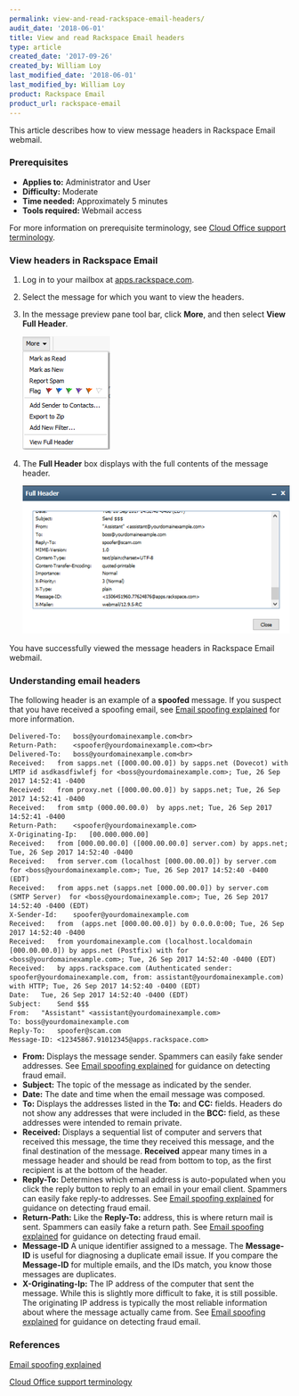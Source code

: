 ```yaml
---
permalink: view-and-read-rackspace-email-headers/
audit_date: '2018-06-01'
title: View and read Rackspace Email headers
type: article
created_date: '2017-09-26'
created_by: William Loy
last_modified_date: '2018-06-01'
last_modified_by: William Loy
product: Rackspace Email
product_url: rackspace-email
---
```


This article describes how to view message headers in Rackspace Email webmail.

### Prerequisites

- **Applies to:** Administrator and User
- **Difficulty:** Moderate
- **Time needed:** Approximately 5 minutes
- **Tools required:**  Webmail access

For more information on prerequisite terminology, see [Cloud Office support terminology](/support/how-to/cloud-office-support-terminology).

### View headers in Rackspace Email

1. Log in to your mailbox at [apps.rackspace.com](https://apps.rackspace.com/index.php).

2. Select the message for which you want to view the headers.

3. In the message preview pane tool bar, click **More**, and then select **View Full Header**.

    ![](view_full_header.png)

4. The **Full Header** box displays with the full contents of the message header.

    ![](full_header.png)

You have successfully viewed the message headers in Rackspace Email webmail.

### Understanding email headers

The following header is an example of a **spoofed** message. If you suspect that you have received a spoofing email, see [Email spoofing explained](/support/how-to/email-spoofing-best-practices) for more information.

    Delivered-To:	boss@yourdomainexample.com<br>
    Return-Path:	<spoofer@yourdomainexample.com><br>
    Delivered-To:	boss@yourdomainexample.com<br>
    Received:	from sapps.net ([000.00.00.0]) by sapps.net (Dovecot) with LMTP id asdkasdfiwlefj for <boss@yourdomainexample.com>; Tue, 26 Sep 2017 14:52:41 -0400
    Received:	from proxy.net ([000.00.00.0]) by sapps.net; Tue, 26 Sep 2017 14:52:41 -0400
    Received:	from smtp (000.00.00.0)  by apps.net; Tue, 26 Sep 2017 14:52:41 -0400
    Return-Path:	<spoofer@yourdomainexample.com>
    X-Originating-Ip:	[00.000.000.00]
    Received:	from [000.00.00.0] ([000.00.00.0] server.com) by apps.net; Tue, 26 Sep 2017 14:52:40 -0400
    Received:	from server.com (localhost [000.00.00.0]) by server.com for <boss@yourdomainexample.com>; Tue, 26 Sep 2017 14:52:40 -0400 (EDT)
    Received:	from apps.net (sapps.net [000.00.00.0]) by server.com (SMTP Server)  for <boss@yourdomainexample.com>; Tue, 26 Sep 2017 14:52:40 -0400 (EDT)
    X-Sender-Id:	spoofer@yourdomainexample.com
    Received:	from  (apps.net [000.00.00.0]) by 0.0.0.0:00; Tue, 26 Sep 2017 14:52:40 -0400
    Received:	from yourdomainexample.com (localhost.localdomain [000.00.00.0]) by apps.net (Postfix) with for <boss@yourdomainexample.com>; Tue, 26 Sep 2017 14:52:40 -0400 (EDT)
    Received:	by apps.rackspace.com (Authenticated sender: spoofer@yourdomainexample.com, from: assistant@yourdomainexample.com) with HTTP; Tue, 26 Sep 2017 14:52:40 -0400 (EDT)
    Date:	Tue, 26 Sep 2017 14:52:40 -0400 (EDT)
    Subject:	Send $$$
    From:	"Assistant" <assistant@yourdomainexample.com>
    To:	boss@yourdomainexample.com
    Reply-To:	spoofer@scam.com
    Message-ID:	<12345867.91012345@apps.rackspace.com>

- **From:** Displays the message sender. Spammers can easily fake sender addresses. See [Email spoofing explained](/support/how-to/email-spoofing-best-practices) for guidance on detecting fraud email.
- **Subject:** The topic of the message as indicated by the sender.
- **Date:** The date and time when the email message was composed.
- **To:** Displays the addresses listed in the **To:** and **CC:** fields. Headers do not show any addresses that were included in the **BCC:** field, as these addresses were intended to remain private.
- **Received:** Displays a sequential list of computer and servers that received this message, the time they received this message, and the final destination of the message. **Received** appear many times in a message header and should be read from bottom to top, as the first recipient is at the bottom of the header.
- **Reply-To:** Determines which email address is auto-populated when you click the reply button to reply to an email in your email client. Spammers can easily fake reply-to addresses. See [Email spoofing explained](/support/how-to/email-spoofing-best-practices) for guidance on detecting fraud email.
- **Return-Path:** Like the **Reply-To:** address, this is where return mail is sent. Spammers can easily fake a return path. See [Email spoofing explained](/support/how-to/email-spoofing-best-practices) for guidance on detecting fraud email.
- **Message-ID** A unique identifier assigned to a message. The **Message-ID** is useful for diagnosing a duplicate email issue. If you compare the **Message-ID** for multiple emails, and the IDs match, you know those messages are duplicates.
- **X-Originating-Ip:** The IP address of the computer that sent the message. While this is slightly more difficult to fake, it is still possible. The originating IP address is typically the most reliable information about where the message actually came from. See [Email spoofing explained](/support/how-to/email-spoofing-best-practices) for guidance on detecting fraud email.

### References

[Email spoofing explained](/support/how-to/email-spoofing-best-practices)

[Cloud Office support terminology](/support/how-to/cloud-office-support-terminology)
